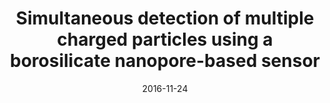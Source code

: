 ---
title: "Simultaneous detection of multiple charged particles using a borosilicate nanopore-based sensor"
collection: publications
permalink: /publication/4 2016-IEEE-nanopore
date: 2016-11-24
venue: 'IEEE'
paperurl: '/files/pdf/research/paper5.pdf'
link: 'https://ieeexplore.ieee.org/abstract/document/7751512'
citation: 'Zhang, Y. and Esfandiari, L., 2016, August. In 2016 IEEE 16th International Conference on Nanotechnology (IEEE-NANO) (pp. 293-296). IEEE.'
---